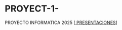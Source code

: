 # PROYECT-1-
PROYECTO INFORMATICA 2025
[[ PRESENTACIONES](https://gamma.app/docs/ANALISIS-EXHAUSTIVO-xzv7mu8crn9y9y4)]
